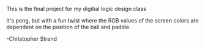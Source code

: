 This is the final project for my digitial logic design class

It's pong, but with a fun twist where the RGB values of the screen colors are dependent on the position of the ball and paddle.

-Christopher Strand